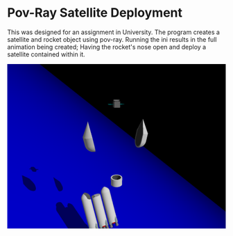 # Pov-Ray Satellite Deployment
This was designed for an assignment in University. 
The program creates a satellite and rocket object using pov-ray. 
Running the ini results in the full animation being created; 
Having the rocket's nose open and deploy a satellite contained within it.

![alt text](https://github.com/Ziyphex/PovRay-Animations/blob/master/satellite-deployment/rocket.bmp "Deployment")
